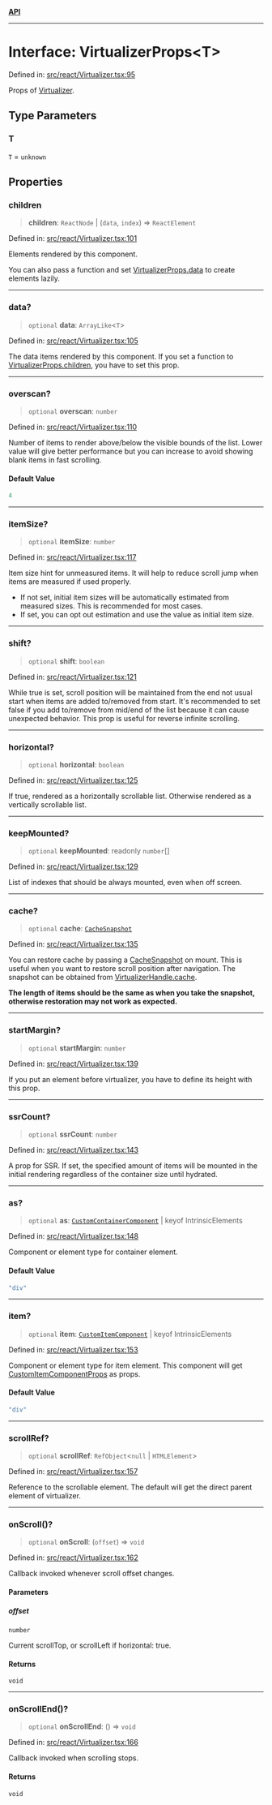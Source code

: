 [**API**](../../API.md)

***

# Interface: VirtualizerProps\<T\>

Defined in: [src/react/Virtualizer.tsx:95](https://github.com/inokawa/virtua/blob/cb302e3f486df2598a08c73194aca97575ded23a/src/react/Virtualizer.tsx#L95)

Props of [Virtualizer](../variables/Virtualizer.md).

## Type Parameters

### T

`T` = `unknown`

## Properties

### children

> **children**: `ReactNode` \| (`data`, `index`) => `ReactElement`

Defined in: [src/react/Virtualizer.tsx:101](https://github.com/inokawa/virtua/blob/cb302e3f486df2598a08c73194aca97575ded23a/src/react/Virtualizer.tsx#L101)

Elements rendered by this component.

You can also pass a function and set [VirtualizerProps.data](#data) to create elements lazily.

***

### data?

> `optional` **data**: `ArrayLike`\<`T`\>

Defined in: [src/react/Virtualizer.tsx:105](https://github.com/inokawa/virtua/blob/cb302e3f486df2598a08c73194aca97575ded23a/src/react/Virtualizer.tsx#L105)

The data items rendered by this component. If you set a function to [VirtualizerProps.children](#children), you have to set this prop.

***

### overscan?

> `optional` **overscan**: `number`

Defined in: [src/react/Virtualizer.tsx:110](https://github.com/inokawa/virtua/blob/cb302e3f486df2598a08c73194aca97575ded23a/src/react/Virtualizer.tsx#L110)

Number of items to render above/below the visible bounds of the list. Lower value will give better performance but you can increase to avoid showing blank items in fast scrolling.

#### Default Value

```ts
4
```

***

### itemSize?

> `optional` **itemSize**: `number`

Defined in: [src/react/Virtualizer.tsx:117](https://github.com/inokawa/virtua/blob/cb302e3f486df2598a08c73194aca97575ded23a/src/react/Virtualizer.tsx#L117)

Item size hint for unmeasured items. It will help to reduce scroll jump when items are measured if used properly.

- If not set, initial item sizes will be automatically estimated from measured sizes. This is recommended for most cases.
- If set, you can opt out estimation and use the value as initial item size.

***

### shift?

> `optional` **shift**: `boolean`

Defined in: [src/react/Virtualizer.tsx:121](https://github.com/inokawa/virtua/blob/cb302e3f486df2598a08c73194aca97575ded23a/src/react/Virtualizer.tsx#L121)

While true is set, scroll position will be maintained from the end not usual start when items are added to/removed from start. It's recommended to set false if you add to/remove from mid/end of the list because it can cause unexpected behavior. This prop is useful for reverse infinite scrolling.

***

### horizontal?

> `optional` **horizontal**: `boolean`

Defined in: [src/react/Virtualizer.tsx:125](https://github.com/inokawa/virtua/blob/cb302e3f486df2598a08c73194aca97575ded23a/src/react/Virtualizer.tsx#L125)

If true, rendered as a horizontally scrollable list. Otherwise rendered as a vertically scrollable list.

***

### keepMounted?

> `optional` **keepMounted**: readonly `number`[]

Defined in: [src/react/Virtualizer.tsx:129](https://github.com/inokawa/virtua/blob/cb302e3f486df2598a08c73194aca97575ded23a/src/react/Virtualizer.tsx#L129)

List of indexes that should be always mounted, even when off screen.

***

### cache?

> `optional` **cache**: [`CacheSnapshot`](CacheSnapshot.md)

Defined in: [src/react/Virtualizer.tsx:135](https://github.com/inokawa/virtua/blob/cb302e3f486df2598a08c73194aca97575ded23a/src/react/Virtualizer.tsx#L135)

You can restore cache by passing a [CacheSnapshot](CacheSnapshot.md) on mount. This is useful when you want to restore scroll position after navigation. The snapshot can be obtained from [VirtualizerHandle.cache](VListHandle.md#cache).

**The length of items should be the same as when you take the snapshot, otherwise restoration may not work as expected.**

***

### startMargin?

> `optional` **startMargin**: `number`

Defined in: [src/react/Virtualizer.tsx:139](https://github.com/inokawa/virtua/blob/cb302e3f486df2598a08c73194aca97575ded23a/src/react/Virtualizer.tsx#L139)

If you put an element before virtualizer, you have to define its height with this prop.

***

### ssrCount?

> `optional` **ssrCount**: `number`

Defined in: [src/react/Virtualizer.tsx:143](https://github.com/inokawa/virtua/blob/cb302e3f486df2598a08c73194aca97575ded23a/src/react/Virtualizer.tsx#L143)

A prop for SSR. If set, the specified amount of items will be mounted in the initial rendering regardless of the container size until hydrated.

***

### as?

> `optional` **as**: [`CustomContainerComponent`](../type-aliases/CustomContainerComponent.md) \| keyof IntrinsicElements

Defined in: [src/react/Virtualizer.tsx:148](https://github.com/inokawa/virtua/blob/cb302e3f486df2598a08c73194aca97575ded23a/src/react/Virtualizer.tsx#L148)

Component or element type for container element.

#### Default Value

```ts
"div"
```

***

### item?

> `optional` **item**: [`CustomItemComponent`](../type-aliases/CustomItemComponent.md) \| keyof IntrinsicElements

Defined in: [src/react/Virtualizer.tsx:153](https://github.com/inokawa/virtua/blob/cb302e3f486df2598a08c73194aca97575ded23a/src/react/Virtualizer.tsx#L153)

Component or element type for item element. This component will get [CustomItemComponentProps](CustomItemComponentProps.md) as props.

#### Default Value

```ts
"div"
```

***

### scrollRef?

> `optional` **scrollRef**: `RefObject`\<`null` \| `HTMLElement`\>

Defined in: [src/react/Virtualizer.tsx:157](https://github.com/inokawa/virtua/blob/cb302e3f486df2598a08c73194aca97575ded23a/src/react/Virtualizer.tsx#L157)

Reference to the scrollable element. The default will get the direct parent element of virtualizer.

***

### onScroll()?

> `optional` **onScroll**: (`offset`) => `void`

Defined in: [src/react/Virtualizer.tsx:162](https://github.com/inokawa/virtua/blob/cb302e3f486df2598a08c73194aca97575ded23a/src/react/Virtualizer.tsx#L162)

Callback invoked whenever scroll offset changes.

#### Parameters

##### offset

`number`

Current scrollTop, or scrollLeft if horizontal: true.

#### Returns

`void`

***

### onScrollEnd()?

> `optional` **onScrollEnd**: () => `void`

Defined in: [src/react/Virtualizer.tsx:166](https://github.com/inokawa/virtua/blob/cb302e3f486df2598a08c73194aca97575ded23a/src/react/Virtualizer.tsx#L166)

Callback invoked when scrolling stops.

#### Returns

`void`
